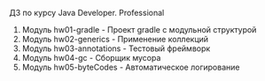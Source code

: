 ДЗ по курсу Java Developer. Professional
1. Модуль hw01-gradle - Проект gradle с модульной структурой
2. Модуль hw02-generics - Применение коллекций
3. Модуль hw03-annotations - Тестовый фреймворк
4. Модуль hw04-gc - Сборщик мусора
5. Модуль hw05-byteCodes - Автоматическое логирование
